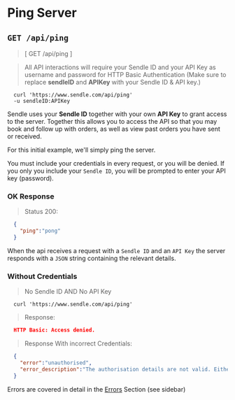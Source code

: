 # Ping Server
## `GET /api/ping`

> [ GET /api/ping ]

> All API interactions will require your Sendle ID and your API Key as username and password for HTTP Basic Authentication (Make sure to replace **sendleID** and **APIKey** with your Sendle ID & API key.)

```shell
  curl 'https://www.sendle.com/api/ping'
  -u sendleID:APIKey
```

Sendle uses your **Sendle ID** together with your own **API Key** to grant access to the server. Together this allows you to access the API so that you may book and follow up with orders, as well as view past orders you have sent or received.

For this initial example, we'll simply ping the server.

You must include your credentials in every request, or you will be denied. If you only you include your `Sendle ID`, you will be prompted to enter your API key (password).

### OK Response

> Status 200:

```json
  {
    "ping":"pong"
  }
```

When the api receives a request with a `Sendle ID` and an `API Key` the server responds with a `JSON` string containing the relevant details.

### Without Credentials
> No Sendle ID AND No API Key

```shell
  curl 'https://www.sendle.com/api/ping'
```

> Response:

```json
  HTTP Basic: Access denied.
```

> Response With incorrect Credentials:

```json
  {
    "error":"unauthorised",
    "error_description":"The authorisation details are not valid. Either the Sendle ID or API key are incorrect."
  }
```

<aside class='warning'>Errors are covered in detail in the <a href="#errors">Errors</a> Section (see sidebar)</aside>
